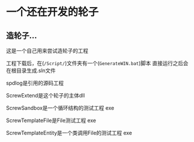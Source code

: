 # 一个还在开发的轮子

## 造轮子...

这是一个自己用来尝试造轮子的工程

工程下载后，在(`/Script/`)文件夹有一个(`GenerateWIN.bat`)脚本
直接运行之后会在根目录生成.sln文件

spdlog是引用的源码工程

ScrewExtend是这个轮子的主体dll

ScrewSandbox是一个循环结构的测试工程 exe

ScrewTemplateFile是File测试工程 exe

ScrewTemplateEntity是一个类调用File的测试工程 exe
